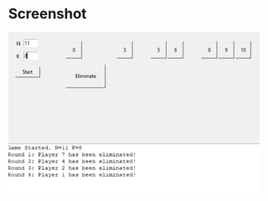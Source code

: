 # Screenshot
![Screenshot](https://github.com/SheldenR/Counting-Out/blob/main/assets/screenshot.png)
